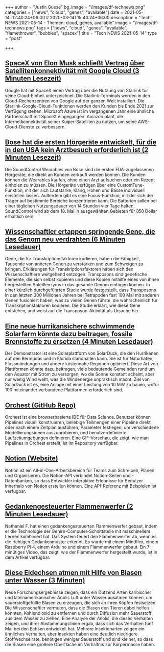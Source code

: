 +++
author = "Justin Guese"
bg_image = "/images/df-technews.png"
categories = ["news", "cloud", "genes", "available"]
date = 2021-05-14T12:40:24+06:00 # 2020-03-14T15:40:24+06:00
description = "Tech NEWS 2021-05-14 - Themen: cloud, genes, available"
image = "/images/df-technews.png"
tags = ["news", "cloud", "genes", "available", "flamethrower", "bubbles", "spacex"]
title = "Tech NEWS 2021-05-14"
type = "post"

+++

## [SpaceX von Elon Musk schließt Vertrag über Satellitenkonnektivität mit Google Cloud (3 Minuten Lesezeit)](https://www.theverge.com/2021/5/13/22433982/elon-musk-spacex-internet-connectivity-deal-google-cloud)

 Google hat mit SpaceX einen Vertrag über die Nutzung von Starlink für seine Cloud-Einheit unterzeichnet. Die Starlink-Terminals werden in den Cloud-Rechenzentren von Google auf der ganzen Welt installiert. Die Starlink-Google-Cloud-Funktionen werden den Kunden bis Ende 2021 zur Verfügung stehen. Microsoft Azure ist im vergangenen Jahr eine ähnliche Partnerschaft mit SpaceX eingegangen. Amazon plant, die Internetkonnektivität seiner Kuiper-Satelliten zu nutzen, um seine AWS-Cloud-Dienste zu verbessern.

## [Bose hat die ersten Hörgeräte entwickelt, für die in den USA kein Arztbesuch erforderlich ist (2 Minuten Lesezeit)](https://www.engadget.com/bose-soundcontrol-hearing-aids-152746656.html)

 Die SoundControl Wearables von Bose sind die ersten FDA-zugelassenen Hörgeräte, die direkt an Kunden verkauft werden können. Die Kunden können die Wearables kaufen, ohne einen Arzt aufsuchen oder ein Rezept einholen zu müssen. Die Hörgeräte verfügen über eine CustomTune-Funktion, mit der sich Lautstärke, Klang, Höhen und Bässe individuell einstellen lassen. Außerdem gibt es eine Focus-Funktion, mit der sich der Träger auf bestimmte Bereiche konzentrieren kann. Die Batterien sollen bei einer täglichen Nutzungsdauer von 14 Stunden vier Tage halten. SoundControl wird ab dem 18. Mai in ausgewählten Gebieten für 850 Dollar erhältlich sein.

## [Wissenschaftler ertappen springende Gene, die das Genom neu verdrahten (6 Minuten Lesedauer)](https://www.quantamagazine.org/scientists-catch-jumping-genes-rewiring-genomes-20210512/)

 Gene, die für Transkriptionsfaktoren kodieren, haben die Fähigkeit, Tausende von anderen Genen zu verstärken und zum Schweigen zu bringen. Erklärungen für Transkriptionsfaktoren haben sich den Wissenschaftlern weitgehend entzogen. Transposons sind genetische Elemente, die sich selbst kopieren und diese Kopien mithilfe eines von ihnen hergestellten Spleißenzyms in das gesamte Genom einfügen können. In einer kürzlich durchgeführten Studie wurde festgestellt, dass Transposons in den letzten 300 Millionen Jahren bei Tetrapoden fast 100 Mal mit anderen Genen fusioniert haben, was zu vielen Genen führte, die wahrscheinlich für Transkriptionsfaktoren kodieren. Die Studie erklärt, wie diese Gene entstehen, und weist auf die Transposon-Aktivität als Ursache hin.

## [Eine neue hurrikansichere schwimmende Solarfarm könnte dazu beitragen, fossile Brennstoffe zu ersetzen (4 Minuten Lesedauer)](https://interestingengineering.com/hurricane-resistant-floating-solar-farm-lower-fossil-fuel)

 Der Demonstrator ist eine Solarplattform von SolarDuck, die den Hurrikanen auf den Bermudas und in Florida standhalten kann. Sie ist für Naturhäfen, Flussmündungen und andere küstennahe Regionen optimiert. Diese Art von Plattformen könnte dazu beitragen, viele bedeutende Gemeinden rund um den Äquator mit Strom zu versorgen, wo die Sonne konstant scheint, aber nur wenig Wind weht, was die Windenergie unpraktisch macht. Ziel von SolarDuck ist es, eine Anlage mit einer Leistung von 10 MW zu bauen, wofür 100 miteinander verbundene Plattformen erforderlich sind.

## [Orchest (GitHub Repo)](https://github.com/orchest/orchest)

 Orchest ist eine browserbasierte IDE für Data Science. Benutzer können Pipelines visuell konstruieren, beliebige Teilmengen einer Pipeline direkt oder nach einem Zeitplan ausführen, Parameter festlegen, um verschiedene Modellierungsideen auszuprobieren, und benutzerdefinierte Laufzeitumgebungen definieren. Eine GIF-Vorschau, die zeigt, wie man Pipelines in Orchest erstellt, ist im Repository verfügbar.

## [Notion (Website)](https://developers.notion.com/)

 Notion ist ein All-in-One-Arbeitsbereich für Teams zum Schreiben, Planen und Organisieren. Die Notion-API verbindet Notion-Seiten und -Datenbanken, so dass Entwickler interaktive Erlebnisse für Benutzer innerhalb von Notion erstellen können. Eine API-Referenz mit Beispielen ist verfügbar.

## [Gedankengesteuerter Flammenwerfer (2 Minuten Lesedauer)](https://hackaday.com/2021/05/12/mind-controlled-flamethrower/)

 Nathaniel F. hat einen gedankengesteuerten Flammenwerfer gebaut, indem er die Technologie der Gehirn-Computer-Schnittstelle mit maschinellem Lernen kombiniert hat. Das System feuert den Flammenwerfer ab, wenn es die richtigen Gedankenmuster erkennt. Es wurde mit einem Mindflex, einem Raspberry Pi 4, einem Arduino und einem Flammenwerfer gebaut. Ein 7-minütiges Video, das zeigt, wie der Flammenwerfer hergestellt wurde, ist in dem Artikel verfügbar.

## [Diese Eidechsen atmen mit Hilfe von Blasen unter Wasser (3 Minuten)](https://www.nationalgeographic.co.uk/animals/2021/05/these-lizards-use-bubbles-to-breathe-underwater)

 Neue Forschungsergebnisse zeigen, dass ein Dutzend Arten karibischer und lateinamerikanischer Anolis Luft unter Wasser ausatmen können, um sauerstoffgefüllte Blasen zu erzeugen, die sich an ihren Köpfen festsetzen. Die Wissenschaftler vermuten, dass die Blasen den Tieren dabei helfen könnten, Kohlendioxid zu entfernen und durch Diffusion mehr Sauerstoff aus dem Wasser zu ziehen. Eine Analyse der Anolis, die dieses Verhalten zeigen, und ihrer Abstammungslinien ergab, dass sich das Verhalten fünf Mal bei den Echsen entwickelt hat. Mehrere Insektenarten zeigen ein ähnliches Verhalten, aber Insekten haben eine deutlich niedrigere Stoffwechselrate, benötigen weniger Sauerstoff und sind kleiner, so dass die Blasen eine größere Oberfläche im Verhältnis zur Körpermasse haben.

